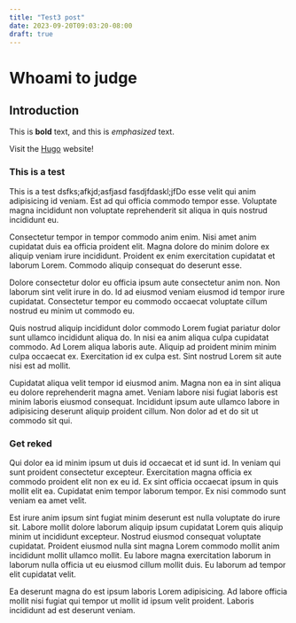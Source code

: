```yaml
---
title: "Test3 post"
date: 2023-09-20T09:03:20-08:00
draft: true
---
```


# Whoami to judge 

## Introduction

This is **bold** text, and this is *emphasized* text.

Visit the [Hugo](https://gohugo.io) website!

### This is a test

This is a test  dsfks;afkjd;asfjasd
fasdjfdaskl;jfDo esse velit qui anim adipisicing id veniam. Est ad qui officia commodo tempor esse. Voluptate magna incididunt non voluptate reprehenderit sit aliqua in quis nostrud incididunt eu.

Consectetur tempor in tempor commodo anim enim. Nisi amet anim cupidatat duis ea officia proident elit. Magna dolore do minim dolore ex aliquip veniam irure incididunt. Proident ex enim exercitation cupidatat et laborum Lorem. Commodo aliquip consequat do deserunt esse.

Dolore consectetur dolor eu officia ipsum aute consectetur anim non. Non laborum sint velit irure in do. Id ad eiusmod veniam eiusmod id tempor irure cupidatat. Consectetur tempor eu commodo occaecat voluptate cillum nostrud eu minim ut commodo eu.

Quis nostrud aliquip incididunt dolor commodo Lorem fugiat pariatur dolor sunt ullamco incididunt aliqua do. In nisi ea anim aliqua culpa cupidatat commodo. Ad Lorem aliqua laboris aute. Aliquip ad proident minim minim culpa occaecat ex. Exercitation id ex culpa est. Sint nostrud Lorem sit aute nisi est ad mollit.

Cupidatat aliqua velit tempor id eiusmod anim. Magna non ea in sint aliqua eu dolore reprehenderit magna amet. Veniam labore nisi fugiat laboris est minim laboris eiusmod consequat. Incididunt ipsum aute ullamco labore in adipisicing deserunt aliquip proident cillum. Non dolor ad et do sit ut commodo sit qui.


### Get reked

Qui dolor ea id minim ipsum ut duis id occaecat et id sunt id. In veniam qui sunt proident consectetur excepteur. Exercitation magna officia ex commodo proident elit non ex eu id. Ex sint officia occaecat ipsum in quis mollit elit ea. Cupidatat enim tempor laborum tempor. Ex nisi commodo sunt veniam ea amet velit.

Est irure anim ipsum sint fugiat minim deserunt est nulla voluptate do irure sit. Labore mollit dolore laborum aliquip ipsum cupidatat Lorem quis aliquip minim ut incididunt excepteur. Nostrud eiusmod consequat voluptate cupidatat. Proident eiusmod nulla sint magna Lorem commodo mollit anim incididunt mollit ullamco mollit. Eu labore magna exercitation laborum in laborum nulla officia ut eu eiusmod cillum mollit duis. Eu laborum ad tempor elit cupidatat velit.

Ea deserunt magna do est ipsum laboris Lorem adipisicing. Ad labore officia mollit nisi fugiat qui tempor ut mollit id ipsum velit proident. Laboris incididunt ad est deserunt veniam.